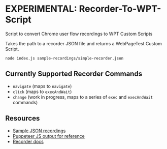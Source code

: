 # EXPERIMENTAL: Recorder-To-WPT-Script
Script to convert Chrome user flow recordings to WPT Custom Scripts

Takes the path to a recorder JSON file and returns a WebPageTest Custom Script.

```
node index.js sample-recordings/simple-recorder.json
```

## Currently Supported Recorder Commands

- `navigate` (maps to `navigate`)
- `click` (maps to `execAndWait`)
- `change` (work in progress, maps to a series of `exec` and `execAndWait` commands)

## Resources
- [Sample JSON recordings](/sample-recordings)
- [Puppeteer JS output for reference](/sample-recordings/puppeteer-examples)
- [Recorder docs](https://developer.chrome.com/docs/devtools/recorder/)
